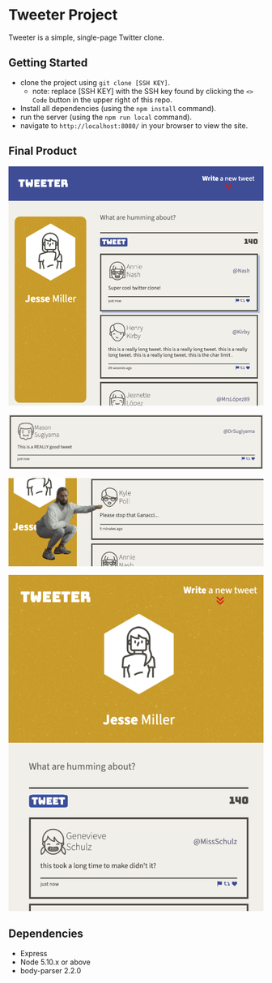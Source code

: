 # Tweeter Project

Tweeter is a simple, single-page Twitter clone.

## Getting Started

- clone the project using `git clone [SSH KEY]`.
  - note: replace [SSH KEY] with the SSH key found by clicking the `<> Code` button in the upper right of this repo.
- Install all dependencies (using the `npm install` command).
- run the server (using the `npm run local` command).
- navigate to `http://localhost:8080/` in your browser to view the site.

## Final Product

!["Screenshot of tablet or desktop view"](https://github.com/Jesse-D-Miller/tweeter/blob/master/docs/tablet-desktop-view.png)

!["Screenshot of an example tweet"](https://github.com/Jesse-D-Miller/tweeter/blob/master/docs/tweet.png)

!["Screenshot of ganacci"](https://github.com/Jesse-D-Miller/tweeter/blob/master/docs/ganacci-punch.png)

!["Screenshot of mobile device view"](https://github.com/Jesse-D-Miller/tweeter/blob/master/docs/mobile-view.png)

## Dependencies

- Express
- Node 5.10.x or above
- body-parser 2.2.0

